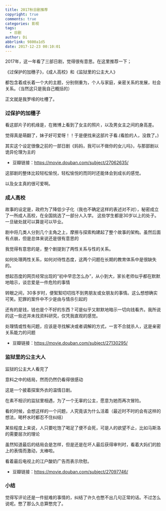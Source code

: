 ```yaml
---
title: 2017秋日剧推荐
copyright: true
comments: true
categories: 影视
tags:
  - 日剧
author: Di
abbrlink: 9800a1d5
date: 2017-12-23 00:10:01
---
```

2017年，这一年看了三部日剧，觉得很有意思。在这里推荐一下；

《过保护的加穗子》，《成人高校》和《监狱里的公主大人》

都包含着成长着一个大的主题，分别侧重为，个人与家庭，亲密关系的发展，社会关系。（当然这只是我自己概括的）

正文就是我罗嗦的吐槽了。

<!-- more -->

### 过保护的加穗子

看这部片子的机缘是，在微博上看到了女主的照片，以及男女主之间的身高差。

觉得真是萌翻了，妹子好可爱呀！！于是便找来这部片子看.(看脸的人，没救了。)

其实这个设定很像之前的一部日剧《妈妈，我可以不做你的女儿吗》，与那部剧以诡异伦理为主的

- 豆瓣链接：https://movie.douban.com/subject/27062635/

这部剧的整体比较轻松愉悦，轻松愉悦的而同时还能体会到成长的感觉。

以及女主真的很可爱啊。



### 成人高校

故事的设定是，政府为了降低少子化（我也不确定这样的表述对不对），秘密成立了一所成人高校，在全国挑选了一部分人入学。
这些学生都是30岁以上的处子。一旦破处就可以算是可以毕业。

剧中将几类人分到几个主角之上，摩擦与探索构建起了整个故事的架构。虽然后面有点崩，但是总体来说还是很有意思的

我觉得有意思的是，整个剧提到了两性关系与性的关系。

如何处理两性关系，如何对待性态度，这两个问题在长期的教育体系中是很缺失的。

想起百度的网页经常出现的“初中早恋怎么办”，从小到大，家长老师似乎都在默默地暗示，谈恋爱是一件危险的事情

转眼之间，30多岁时，便絮絮叨叨找不到男朋友或女朋友的事情。这么想想确实可笑。犯罪的案件中不少是由与情杀引起的

还有的是钱，钱也是个不好的东西？可是似乎又默默地暗示一切向钱看齐。我所说的这一些还并未找资料研究，仅凭我直观的感觉。

处理情或性有问题，应该是寻找解决或者调解的方式，一言不合就杀人，这是亲密关系能力的问题

- 豆瓣链接：https://movie.douban.com/subject/27130295/


### 监狱里的公主大人

监狱的公主大人看完了

意料之中的结局，然而仍然仍看得很感动

这是一个披着探案外衣的温情日剧。

在素不相识的监狱里相遇，为了一个无辜的公主，愿意为她而再次冒险。


看的时候，会想这样的一个问题，人究竟该为什么活着（最近时不时的会有这样的想法，喝杯水时都忍不住纠结）

某些程度上来说，人只要吃饱了喝足了便不会死，可是人的欲望不止，比如马斯洛的需要层次的理论


虽然知道最后的结局会是怎样，但是还是在坏人最后获得审判时，看着大妈们的脸上的表情而激动，太棒啦。

看着最后电视上的江户酸奶广告而表示欣慰。

- 豆瓣链接：https://movie.douban.com/subject/27097746/

### 小结

觉得写评论还是一件挺难的事情的，纠结了许久也憋不出几句正常的话。不过怎么说呢。憋了那么久总算憋完了。




